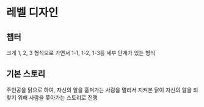 # 레벨 디자인
## 챕터
크게 1, 2, 3 형식으로 가면서 1-1, 1-2, 1-3등 세부 단계가 있는 형식

## 기본 스토리
주인공을 닭으로 하여, 자신의 알을 훔쳐가는 사람을 멀리서 지켜본 닭이 자신의 알을 되찾기 위해 사람을 쫒아가는 스토리로 진행

